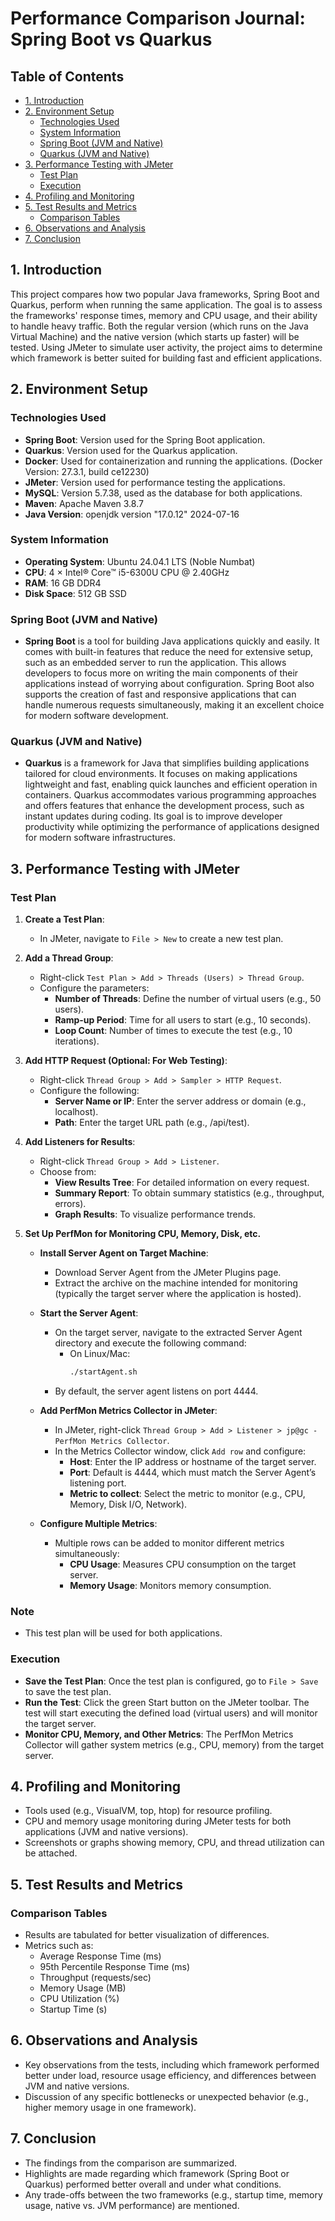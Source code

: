 # Performance Comparison Journal: Spring Boot vs Quarkus

## Table of Contents
- [1. Introduction](#1-introduction)
- [2. Environment Setup](#2-environment-setup)
  - [Technologies Used](#technologies-used)
  - [System Information](#system-information)
  - [Spring Boot (JVM and Native)](#spring-boot-jvm-and-native)
  - [Quarkus (JVM and Native)](#quarkus-jvm-and-native)
- [3. Performance Testing with JMeter](#3-performance-testing-with-jmeter)
  - [Test Plan](#test-plan)
  - [Execution](#execution)
- [4. Profiling and Monitoring](#4-profiling-and-monitoring)
- [5. Test Results and Metrics](#5-test-results-and-metrics)
  - [Comparison Tables](#comparison-tables)
- [6. Observations and Analysis](#6-observations-and-analysis)
- [7. Conclusion](#7-conclusion)

## 1. Introduction
This project compares how two popular Java frameworks, Spring Boot and Quarkus, perform when running the same application. The goal is to assess the frameworks' response times, memory and CPU usage, and their ability to handle heavy traffic. Both the regular version (which runs on the Java Virtual Machine) and the native version (which starts up faster) will be tested. Using JMeter to simulate user activity, the project aims to determine which framework is better suited for building fast and efficient applications.

## 2. Environment Setup

### Technologies Used
- **Spring Boot**: Version used for the Spring Boot application.
- **Quarkus**: Version used for the Quarkus application.
- **Docker**: Used for containerization and running the applications. (Docker Version: 27.3.1, build ce12230)
- **JMeter**: Version used for performance testing the applications.
- **MySQL**: Version 5.7.38, used as the database for both applications.
- **Maven**: Apache Maven 3.8.7
- **Java Version**: openjdk version "17.0.12" 2024-07-16

### System Information
- **Operating System**: Ubuntu 24.04.1 LTS (Noble Numbat)
- **CPU**: 4 × Intel® Core™ i5-6300U CPU @ 2.40GHz
- **RAM**: 16 GB DDR4
- **Disk Space**: 512 GB SSD

### Spring Boot (JVM and Native)
- **Spring Boot** is a tool for building Java applications quickly and easily. It comes with built-in features that reduce the need for extensive setup, such as an embedded server to run the application. This allows developers to focus more on writing the main components of their applications instead of worrying about configuration. Spring Boot also supports the creation of fast and responsive applications that can handle numerous requests simultaneously, making it an excellent choice for modern software development.

### Quarkus (JVM and Native)
- **Quarkus** is a framework for Java that simplifies building applications tailored for cloud environments. It focuses on making applications lightweight and fast, enabling quick launches and efficient operation in containers. Quarkus accommodates various programming approaches and offers features that enhance the development process, such as instant updates during coding. Its goal is to improve developer productivity while optimizing the performance of applications designed for modern software infrastructures.

## 3. Performance Testing with JMeter

### Test Plan
1. **Create a Test Plan**:
   - In JMeter, navigate to `File > New` to create a new test plan.

2. **Add a Thread Group**:
   - Right-click `Test Plan > Add > Threads (Users) > Thread Group`.
   - Configure the parameters:
     - **Number of Threads**: Define the number of virtual users (e.g., 50 users).
     - **Ramp-up Period**: Time for all users to start (e.g., 10 seconds).
     - **Loop Count**: Number of times to execute the test (e.g., 10 iterations).

3. **Add HTTP Request (Optional: For Web Testing)**:
   - Right-click `Thread Group > Add > Sampler > HTTP Request`.
   - Configure the following:
     - **Server Name or IP**: Enter the server address or domain (e.g., localhost).
     - **Path**: Enter the target URL path (e.g., /api/test).

4. **Add Listeners for Results**:
   - Right-click `Thread Group > Add > Listener`.
   - Choose from:
     - **View Results Tree**: For detailed information on every request.
     - **Summary Report**: To obtain summary statistics (e.g., throughput, errors).
     - **Graph Results**: To visualize performance trends.

5. **Set Up PerfMon for Monitoring CPU, Memory, Disk, etc.**
   - **Install Server Agent on Target Machine**:
     - Download Server Agent from the JMeter Plugins page.
     - Extract the archive on the machine intended for monitoring (typically the target server where the application is hosted).

   - **Start the Server Agent**:
     - On the target server, navigate to the extracted Server Agent directory and execute the following command:
       - On Linux/Mac:
         ```bash
         ./startAgent.sh
         ```
     - By default, the server agent listens on port 4444.

   - **Add PerfMon Metrics Collector in JMeter**:
     - In JMeter, right-click `Thread Group > Add > Listener > jp@gc - PerfMon Metrics Collector`.
     - In the Metrics Collector window, click `Add row` and configure:
       - **Host**: Enter the IP address or hostname of the target server.
       - **Port**: Default is 4444, which must match the Server Agent’s listening port.
       - **Metric to collect**: Select the metric to monitor (e.g., CPU, Memory, Disk I/O, Network).

   - **Configure Multiple Metrics**:
     - Multiple rows can be added to monitor different metrics simultaneously:
       - **CPU Usage**: Measures CPU consumption on the target server.
       - **Memory Usage**: Monitors memory consumption.

### Note
- This test plan will be used for both applications.

### Execution
- **Save the Test Plan**: Once the test plan is configured, go to `File > Save` to save the test plan.
- **Run the Test**: Click the green Start button on the JMeter toolbar. The test will start executing the defined load (virtual users) and will monitor the target server.
- **Monitor CPU, Memory, and Other Metrics**: The PerfMon Metrics Collector will gather system metrics (e.g., CPU, memory) from the target server.

## 4. Profiling and Monitoring
- Tools used (e.g., VisualVM, top, htop) for resource profiling.
- CPU and memory usage monitoring during JMeter tests for both applications (JVM and native versions).
- Screenshots or graphs showing memory, CPU, and thread utilization can be attached.

## 5. Test Results and Metrics

### Comparison Tables
- Results are tabulated for better visualization of differences.
- Metrics such as:
  - Average Response Time (ms)
  - 95th Percentile Response Time (ms)
  - Throughput (requests/sec)
  - Memory Usage (MB)
  - CPU Utilization (%)
  - Startup Time (s)

## 6. Observations and Analysis
- Key observations from the tests, including which framework performed better under load, resource usage efficiency, and differences between JVM and native versions.
- Discussion of any specific bottlenecks or unexpected behavior (e.g., higher memory usage in one framework).

## 7. Conclusion
- The findings from the comparison are summarized.
- Highlights are made regarding which framework (Spring Boot or Quarkus) performed better overall and under what conditions.
- Any trade-offs between the two frameworks (e.g., startup time, memory usage, native vs. JVM performance) are mentioned.
